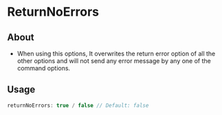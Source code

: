 # **ReturnNoErrors**
## **About**
* When using this options, It overwrites the return error option of all the other options and will not send any error message by any one of the command options.
## **Usage**
```js
returnNoErrors: true / false // Default: false
```
